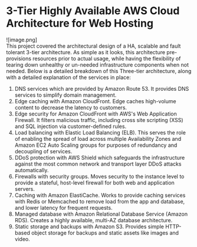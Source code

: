 # 3-Tier Highly Available AWS Cloud Architecture for Web Hosting
![image.png]  
This project covered the architectural design of a HA, scalable and fault tolerant 3-tier architecture. As simple as it looks, this architecture pre-provisions resources prior to actual usage, while having the flexibility of tearing down unhealthy or un-needed infrastructure components when not needed. Below is a detailed breakdown of this Three-tier architecture, along with a detailed explanation of the services in place: 
1. DNS services which are provided by Amazon Route 53. It provides DNS services to simplify domain management.
2. Edge caching with Amazon CloudFront. Edge caches high-volume content to decrease the latency to customers.
3. Edge security for Amazon CloudFront with AWS's Web Application Firewall. It filters malicious traffic, including cross site scripting (XSS) and SQL injection via customer-defined rules.
4. Load balancing with Elastic Load Balancing (ELB). This serves the role of enabling the spread of load across multiple Availability Zones and Amazon EC2 Auto Scaling groups for purposes of redundancy and decoupling of services.
5. DDoS protection with AWS Shield which safeguards the infrastructure against the most common network and transport layer DDoS attacks automatically.
6. Firewalls with security groups. Moves security to the instance level to provide a stateful, host-level firewall for both web and application servers.
7. Caching with Amazon ElastiCache. Works to provide caching services with Redis or Memcached to remove load from the app and database, and lower latency for frequent requests.
8. Managed database with Amazon Relational Database Service (Amazon RDS). Creates a highly available, multi-AZ database architecture.
9. Static storage and backups with Amazon S3. Provides simple HTTP-based object storage for backups and static assets like images and video.
